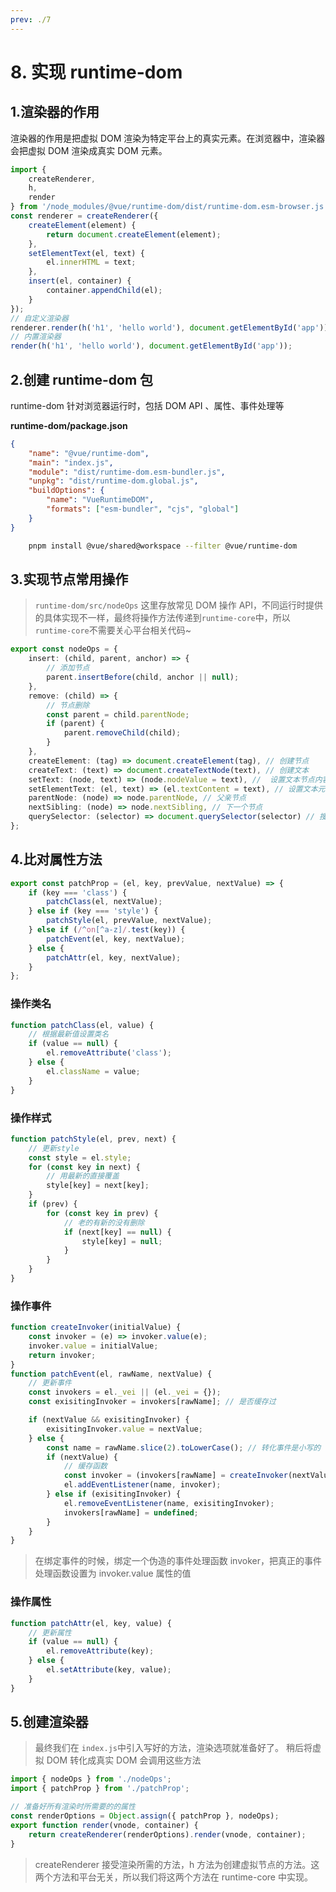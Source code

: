 ```yaml
---
prev: ./7
---
```


# 8. 实现 runtime-dom

## 1.渲染器的作用

渲染器的作用是把虚拟 DOM 渲染为特定平台上的真实元素。在浏览器中，渲染器会把虚拟 DOM 渲染成真实 DOM 元素。

```ts
import {
	createRenderer,
	h,
	render
} from '/node_modules/@vue/runtime-dom/dist/runtime-dom.esm-browser.js';
const renderer = createRenderer({
	createElement(element) {
		return document.createElement(element);
	},
	setElementText(el, text) {
		el.innerHTML = text;
	},
	insert(el, container) {
		container.appendChild(el);
	}
});
// 自定义渲染器
renderer.render(h('h1', 'hello world'), document.getElementById('app'));
// 内置渲染器
render(h('h1', 'hello world'), document.getElementById('app'));
```

## 2.创建 runtime-dom 包

runtime-dom 针对浏览器运行时，包括 DOM API 、属性、事件处理等

**runtime-dom/package.json**

```json
{
	"name": "@vue/runtime-dom",
	"main": "index.js",
	"module": "dist/runtime-dom.esm-bundler.js",
	"unpkg": "dist/runtime-dom.global.js",
	"buildOptions": {
		"name": "VueRuntimeDOM",
		"formats": ["esm-bundler", "cjs", "global"]
	}
}
```

```sh
    pnpm install @vue/shared@workspace --filter @vue/runtime-dom
```

## 3.实现节点常用操作

> `runtime-dom/src/nodeOps` 这里存放常见 DOM 操作 API，不同运行时提供的具体实现不一样，最终将操作方法传递到`runtime-core`中，所以`runtime-core`不需要关心平台相关代码~

```ts
export const nodeOps = {
	insert: (child, parent, anchor) => {
		// 添加节点
		parent.insertBefore(child, anchor || null);
	},
	remove: (child) => {
		// 节点删除
		const parent = child.parentNode;
		if (parent) {
			parent.removeChild(child);
		}
	},
	createElement: (tag) => document.createElement(tag), // 创建节点
	createText: (text) => document.createTextNode(text), // 创建文本
	setText: (node, text) => (node.nodeValue = text), //  设置文本节点内容
	setElementText: (el, text) => (el.textContent = text), // 设置文本元素中的内容
	parentNode: (node) => node.parentNode, // 父亲节点
	nextSibling: (node) => node.nextSibling, // 下一个节点
	querySelector: (selector) => document.querySelector(selector) // 搜索元素
};
```

## 4.比对属性方法

```ts
export const patchProp = (el, key, prevValue, nextValue) => {
	if (key === 'class') {
		patchClass(el, nextValue);
	} else if (key === 'style') {
		patchStyle(el, prevValue, nextValue);
	} else if (/^on[^a-z]/.test(key)) {
		patchEvent(el, key, nextValue);
	} else {
		patchAttr(el, key, nextValue);
	}
};
```

### 操作类名

```ts
function patchClass(el, value) {
	// 根据最新值设置类名
	if (value == null) {
		el.removeAttribute('class');
	} else {
		el.className = value;
	}
}
```

### 操作样式

```ts
function patchStyle(el, prev, next) {
	// 更新style
	const style = el.style;
	for (const key in next) {
		// 用最新的直接覆盖
		style[key] = next[key];
	}
	if (prev) {
		for (const key in prev) {
			// 老的有新的没有删除
			if (next[key] == null) {
				style[key] = null;
			}
		}
	}
}
```

### 操作事件

```ts
function createInvoker(initialValue) {
	const invoker = (e) => invoker.value(e);
	invoker.value = initialValue;
	return invoker;
}
function patchEvent(el, rawName, nextValue) {
	// 更新事件
	const invokers = el._vei || (el._vei = {});
	const exisitingInvoker = invokers[rawName]; // 是否缓存过

	if (nextValue && exisitingInvoker) {
		exisitingInvoker.value = nextValue;
	} else {
		const name = rawName.slice(2).toLowerCase(); // 转化事件是小写的
		if (nextValue) {
			// 缓存函数
			const invoker = (invokers[rawName] = createInvoker(nextValue));
			el.addEventListener(name, invoker);
		} else if (exisitingInvoker) {
			el.removeEventListener(name, exisitingInvoker);
			invokers[rawName] = undefined;
		}
	}
}
```

> 在绑定事件的时候，绑定一个伪造的事件处理函数 invoker，把真正的事件处理函数设置为 invoker.value 属性的值

### 操作属性

```ts
function patchAttr(el, key, value) {
	// 更新属性
	if (value == null) {
		el.removeAttribute(key);
	} else {
		el.setAttribute(key, value);
	}
}
```

## 5.创建渲染器

> 最终我们在 `index.js`中引入写好的方法，渲染选项就准备好了。 稍后将虚拟 DOM 转化成真实 DOM 会调用这些方法

```ts
import { nodeOps } from './nodeOps';
import { patchProp } from './patchProp';

// 准备好所有渲染时所需要的的属性
const renderOptions = Object.assign({ patchProp }, nodeOps);
export function render(vnode, container) {
	return createRenderer(renderOptions).render(vnode, container);
}
```

> createRenderer 接受渲染所需的方法，h 方法为创建虚拟节点的方法。这两个方法和平台无关，所以我们将这两个方法在 runtime-core 中实现。
